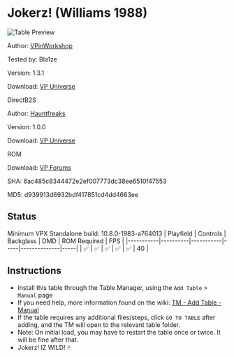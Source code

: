 ﻿# Jokerz! (Williams 1988)

![Table Preview](../../images/vpx-jokerz.png)

Author: [VPinWorkshop](https://vpuniverse.com/profile/40692-vpinworkshop/) 

Tested by: Bla1ze 

Version: 1.3.1 

Download: [VP Universe](https://vpuniverse.com/files/file/9971-jokerz-williams-1988-vpw/)

DirectB2S

Author: [Hauntfreaks](https://vpuniverse.com/profile/5216-hauntfreaks/)

Version: 1.0.0

Download: [VP Universe](https://vpuniverse.com/files/file/14774-jokerz-williams-1988-b2s-with-full-dmd/)

ROM

Download: [VP Forums](https://www.vpforums.org/index.php?app=downloads&showfile=917)

SHA: 6ac485c8344472e2ef007773dc38ee6510f47553 

MD5: d939913d6932bdf417851cd4dd4663ee

## Status 

Minimum VPX Standalone build: 10.8.0-1983-a764013
| Playfield | Controls | Backglass | DMD | ROM Required | FPS | 
|-----------|----------|-----------|-----|--------------|-----|
| :white_check_mark: | :white_check_mark: | :white_check_mark: | :white_check_mark: | :white_check_mark: | 40 |

## Instructions

- Install this table through the Table Manager, using the `Add Table` > `Manual` page
- If you need help, more information found on the wiki: [TM - Add Table - Manual](https://github.com/LegendsUnchained/vpx-standalone-alp4k/wiki/%5B04%5D-%F0%9F%A7%A1-TM-%E2%80%90-Other-Features#add-table---manual)
- If the table requires any additional files/steps, click `GO TO TABLE` after adding, and the TM will open to the relevant table folder.
- Note: On initial load, you may have to restart the table once or twice. It will be fine after that.
- Jokerz! IZ WILD! 🃏

